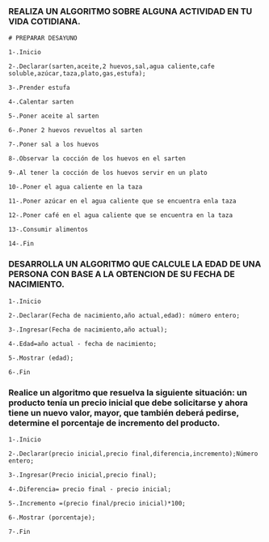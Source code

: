 ### REALIZA UN ALGORITMO SOBRE ALGUNA ACTIVIDAD EN TU VIDA COTIDIANA.

    # PREPARAR DESAYUNO
    
    1-.Inicio
    
    2-.Declarar(sarten,aceite,2 huevos,sal,agua caliente,cafe soluble,azúcar,taza,plato,gas,estufa);
    
    3-.Prender estufa
    
    4-.Calentar sarten 
    
    5-.Poner aceite al sarten
    
    6-.Poner 2 huevos revueltos al sarten
    
    7-.Poner sal a los huevos
    
    8-.Observar la cocción de los huevos en el sarten
    
    9-.Al tener la cocción de los huevos servir en un plato
    
    10-.Poner el agua caliente en la taza
    
    11-.Poner azúcar en el agua caliente que se encuentra enla taza
    
    12-.Poner café en el agua caliente que se encuentra en la taza
    
    13-.Consumir alimentos
    
    14-.Fin



### DESARROLLA UN ALGORITMO QUE CALCULE LA EDAD DE UNA PERSONA CON BASE A LA OBTENCION DE SU FECHA DE NACIMIENTO.

    1-.Inicio
    
    2-.Declarar(Fecha de nacimiento,año actual,edad): número entero;
    
    3-.Ingresar(Fecha de nacimiento,año actual);
    
    4-.Edad=año actual - fecha de nacimiento;
    
    5-.Mostrar (edad);
    
    6-.Fin




###  Realice un algoritmo que resuelva la siguiente situación: un producto tenía un precio inicial que debe solicitarse y ahora tiene un nuevo valor, mayor, que también deberá pedirse, determine el porcentaje de incremento del producto. 

    1-.Inicio
    
    2-.Declarar(precio inicial,precio final,diferencia,incremento);Número entero;
    
    3-.Ingresar(Precio inicial,precio final);
    
    4-.Diferencia= precio final - precio inicial;
    
    5-.Incremento =(precio final/precio inicial)*100;
    
    6-.Mostrar (porcentaje);
    
    7-.Fin
